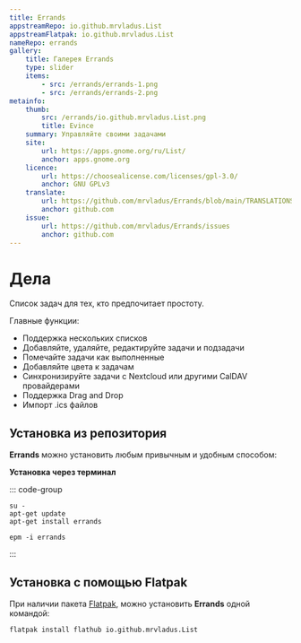 ```yaml
---
title: Errands
appstreamRepo: io.github.mrvladus.List
appstreamFlatpak: io.github.mrvladus.List
nameRepo: errands
gallery: 
    title: Галерея Errands
    type: slider
    items: 
        - src: /errands/errands-1.png
        - src: /errands/errands-2.png
metainfo:
    thumb:
        src: /errands/io.github.mrvladus.List.png
        title: Evince
    summary: Управляйте своими задачами
    site:
        url: https://apps.gnome.org/ru/List/
        anchor: apps.gnome.org
    licence:
        url: https://choosealicense.com/licenses/gpl-3.0/
        anchor: GNU GPLv3
    translate:
        url: https://github.com/mrvladus/Errands/blob/main/TRANSLATIONS.md
        anchor: github.com
    issue:
        url: https://github.com/mrvladus/Errands/issues
        anchor: github.com
---
```


# Дела

Список задач для тех, кто предпочитает простоту.

Главные функции:

- Поддержка нескольких списков
- Добавляйте, удаляйте, редактируйте задачи и подзадачи
- Помечайте задачи как выполненные
- Добавляйте цвета к задачам
- Синхронизируйте задачи с Nextcloud или другими CalDAV провайдерами
- Поддержка Drag and Drop
- Импорт .ics файлов

<AGWGallery />

## Установка из репозитория

**Errands** можно установить любым привычным и удобным способом:

<!--@include: ./parts/install/software-repo.md-->

**Установка через терминал**

::: code-group

```shell[apt-get]
su -
apt-get update
apt-get install errands
```
```shell[epm]
epm -i errands
```

:::

## Установка c помощью Flatpak

При наличии пакета [Flatpak](/flatpak), можно установить **Errands** одной командой:

```shell
flatpak install flathub io.github.mrvladus.List
```

<!--@include: ./parts/install/software-flatpak.md-->
